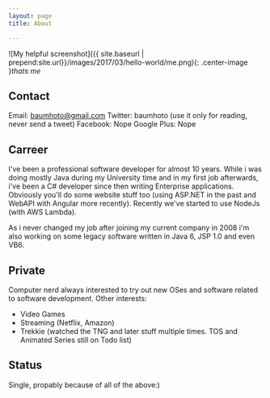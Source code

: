 ```yaml
---
layout: page 
title: About

---
```

![My helpful screenshot]({{ site.baseurl | prepend:site.url}}/images/2017/03/hello-world/me.png){: .center-image }*thats me*

## Contact

Email: baumhoto@gmail.com
Twitter: baumhoto (use it only for reading, never send a tweet)
Facebook: Nope
Google Plus: Nope

## Carreer

I've been a professional software developer for almost 10 years. While i was doing mostly Java during my University time and in my first job afterwards, i've been a C# developer since then writing Enterprise applications. Obviously you'll do some website stuff too (using ASP.NET in the past and WebAPI with Angular more recently). Recently we've started to use NodeJs (with AWS Lambda).

As i never changed my job after joining my current company in 2008 i'm also working on some legacy software written in Java 6, JSP 1.0 and even VB6. 

## Private

Computer nerd always interested to try out new OSes and software related to software development.  Other interests:
* Video Games
* Streaming (Netflix, Amazon)
* Trekkie (watched the TNG and later stuff multiple times. TOS and Animated Series still on Todo list)

## Status
Single, propably because of all of the above:)
